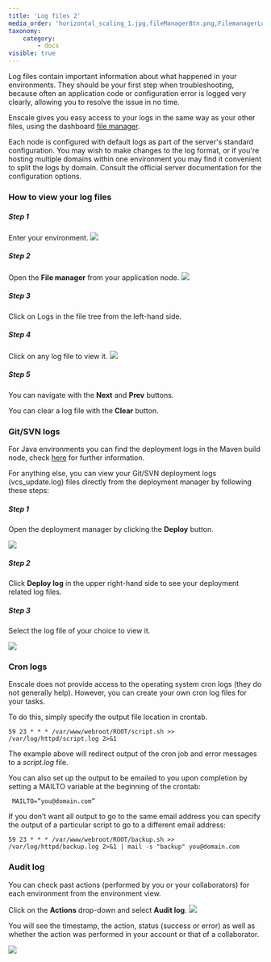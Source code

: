 ```yaml
---
title: 'Log files 2'
media_order: 'horizontal_scaling_1.jpg,fileManagerBtn.png,FilemanagerLog.png,Deploy-log.png,Deploy-button.JPG,audit log.png,auditlog1.png'
taxonomy:
    category:
        - docs
visible: true
---
```


Log files contain important information about what happened in your environments. They should be your first step when troubleshooting, because often an application code or configuration error is logged very clearly, allowing you to resolve the issue in no time.

Enscale gives you easy access to your logs in the same way as your other files, using the dashboard [file manager](/environments/access/file-manager).

Each node is configured with default logs as part of the server's standard configuration. You may wish to make changes to the log format, or if you're hosting multiple domains within one environment you may find it convenient to split the logs by domain. Consult the official server documentation for the configuration options.

### How to view your log files

##### Step 1

Enter your environment.
![](horizontal_scaling_1.jpg)

##### Step 2

Open the **File manager** from your application node.
![](fileManagerBtn.png)

##### Step 3

Click on Logs in the file tree from the left-hand side.

##### Step 4

Click on any log file to view it.
![](FilemanagerLog.png)

##### Step 5

You can navigate with the **Next** and **Prev** buttons.

You can clear a log file with the **Clear** button.

### Git/SVN logs

For Java environments you can find the deployment logs in the Maven build node, check [here](/java/deployment-guides/maven-build-node#logs) for further information.

For anything else, you can view your Git/SVN deployment logs (vcs_update.log) files directly from the deployment manager by following these steps:

##### Step 1

Open the deployment manager by clicking the **Deploy** button.

![](Deploy-button.JPG)
##### Step 2

Click **Deploy log** in the upper right-hand side to see your deployment related log files.

##### Step 3

Select the log file of your choice to view it.

![](Deploy-log.png)

### Cron logs

Enscale does not provide access to the operating system cron logs (they do not generally help). However, you can create your own cron log files for your tasks.

To do this, simply specify the output file location in crontab.


`59 23 * * * /var/www/webroot/ROOT/script.sh >> /var/log/httpd/script.log 2>&1`


The example above will redirect output of the cron job and error messages to a _script.log_ file.

You can also set up the output to be emailed to you upon completion by setting a MAILTO variable at the beginning of the crontab:

` MAILTO=”you@domain.com”`

If you don’t want all output to go to the same email address you can specify the output of a particular script to go to a different email address:


`59 23 * * * /var/www/webroot/ROOT/backup.sh >> /var/log/httpd/backup.log 2>&1 | mail -s "backup" you@domain.com`


### Audit log

You can check past actions (performed by you or your collaborators) for each environment from the environment view.

Click on the **Actions** drop-down and select **Audit log**.
![](auditlog1.png)

You will see the timestamp, the action, status (success or error) as well as whether the action was performed in your account or that of a collaborator.

![](audit%20log.png)

